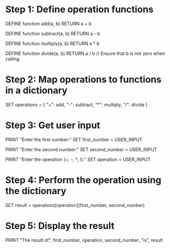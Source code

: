 # Step 1: Define operation functions
DEFINE function add(a, b)
    RETURN a + b

DEFINE function subtract(a, b)
    RETURN a - b

DEFINE function multiply(a, b)
    RETURN a * b

DEFINE function divide(a, b)
    RETURN a / b  // Ensure that b is not zero when calling

# Step 2: Map operations to functions in a dictionary
SET operations = { "+": add, "-": subtract, "*": multiply, "/": divide }

# Step 3: Get user input
PRINT "Enter the first number:"
SET first_number = USER_INPUT

PRINT "Enter the second number:"
SET second_number = USER_INPUT

PRINT "Enter the operation (+, -, *, /):"
SET operation = USER_INPUT

# Step 4: Perform the operation using the dictionary
SET result = operations[operation](first_number, second_number)

# Step 5: Display the result
PRINT "The result of", first_number, operation, second_number, "is", result
